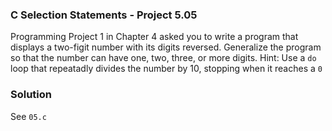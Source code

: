 ### C Selection Statements - Project 5.05

Programming Project 1 in Chapter 4 asked you to write a program that displays a two-figit number with its digits reversed.
Generalize the program so that the number can have one, two, three, or more digits. Hint: Use a ```do``` loop that repeatadly
divides the number by 10, stopping when it reaches a ```0```

### Solution

See ```05.c```
